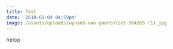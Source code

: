 ```yaml
---
title: Test
date: '2018-01-04 04:59pm'
image: /assets/uploads/wynand-van-poortvliet-364366 (1).jpg
---
```

helop
